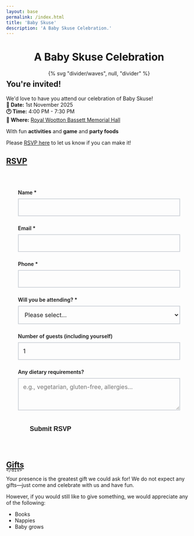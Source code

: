 ```yaml
---
layout: base
permalink: /index.html
title: 'Baby Skuse'
description: 'A Baby Skuse Celebration.'
---
```


<div class="wrapper">
  <header class="full | section" style="--spot-color: var(--color-primary)">
    <div class="section__inner flow region">
      <h1 class="text-center" style="color: var(--color-light);">A Baby Skuse Celebration</h1>
    </div>
    {% svg "divider/waves", null, "divider" %}
  </header>
  <article class="full | region">
    <div class="wrapper flow prose">
      <h2 id="title">You're invited!</h2>
      <p>
        We'd love to have you attend our celebration of Baby Skuse! </br>
        <strong>📅 Date:</strong> 1st November 2025 </br>
        <strong>🕐 Time:</strong> 4:00 PM - 7:30 PM </br>
        <strong>📍 Where:</strong> <a href="https://maps.app.goo.gl/Hru23P6kad21dQ1NA" target="_blank" rel="noopener">Royal Wootton Bassett Memorial Hall</a> </br>
      </p>
      <p>With fun <strong>activities</strong> and <strong>game</strong> and <strong>party foods</strong></p>
      <p>Please <a href="#rsvp">RSVP here</a> to let us know if you can make it!</p>
    </div>
  </article>

  <article class="full | region">
    <div class="wrapper flow prose">
      <h2 id="rsvp"><a href="#rsvp" class="heading-anchor">RSVP</a></h2>
      <form data-static-form-name="rsvp" class="rsvp-form" id="rsvpForm">
  <div class="form-group">
    <label for="name">Name *</label>
    <input type="text" id="name" name="name" required>
  </div>

  <div class="form-group">
    <label for="email">Email *</label>
    <input type="email" id="email" name="email" required>
  </div>

  <div class="form-group">
    <label for="phone">Phone *</label>
    <input type="phone" id="phone" name="phone" required>
  </div>

  <div class="form-group">
    <label for="attending">Will you be attending? *</label>
    <select id="attending" name="attending" required>
      <option value="">Please select...</option>
      <option value="yes">Yes, I'll be there!</option>
      <option value="no">Sorry, I can't make it</option>
    </select>
  </div>

  <div class="form-group">
    <label for="guests">Number of guests (including yourself)</label>
    <input type="number" id="guests" name="guests" min="1" max="5" value="1">
  </div>

  <div class="form-group">
    <label for="dietary">Any dietary requirements?</label>
    <textarea id="dietary" name="dietary" rows="3" placeholder="e.g., vegetarian, gluten-free, allergies..."></textarea>
  </div>

<button type="submit" class="submit-btn" id="submitBtn">Submit RSVP</button>

  </form>

  <div id="messageContainer" class="message-container" style="display: none;">
    <div id="messageContent" class="message-content"></div>
  </div>

  <style>
  .rsvp-form {
    max-width: 600px;
    margin: 2rem auto;
    padding: 2rem;
    background: var(--color-bg-secondary);
    border-radius: var(--border-radius);
    box-shadow: var(--shadow);
  }

  .form-group {
    margin-bottom: 1.5rem;
  }

  .form-group label {
    display: block;
    margin-bottom: 0.5rem;
    font-weight: 600;
    color: var(--color-text);
  }

  .form-group input,
  .form-group select,
  .form-group textarea {
    width: 100%;
    padding: 0.75rem;
    border: 2px solid #d1d5db;
    border-radius: var(--border-radius);
    background: var(--color-bg);
    color: var(--color-text);
    font-family: inherit;
    font-size: 1rem;
    transition: border-color 0.2s ease, box-shadow 0.2s ease;
  }

  .form-group input:focus,
  .form-group select:focus,
  .form-group textarea:focus {
    outline: none;
    border-color: var(--color-primary);
    box-shadow: 0 0 0 3px rgba(var(--color-primary-rgb), 0.1);
  }

  .submit-btn {
    background: var(--color-primary);
    color: var(--color-light);
    border: none;
    padding: 1rem 2rem;
    border-radius: var(--border-radius);
    font-size: 1.1rem;
    font-weight: 600;
    cursor: pointer;
    transition: background-color 0.2s ease;
  }

  .submit-btn:hover {
    background: #0056b3;
    transform: translateY(-1px);
    box-shadow: 0 4px 8px rgba(0, 0, 0, 0.2);
  }

  .submit-btn:active {
    transform: translateY(1px);
  }

  .message-container {
    margin-top: 2rem;
    padding: 1.5rem;
    border-radius: var(--border-radius);
    text-align: center;
  }

  .message-content {
    font-size: 1.1rem;
    font-weight: 600;
  }

  .message-success {
    background: #d4edda;
    color: #155724;
    border: 1px solid #c3e6cb;
  }

  .message-error {
    background: #f8d7da;
    color: #721c24;
    border: 1px solid #f5c6cb;
  }

  .submit-btn:disabled {
    opacity: 0.6;
    cursor: not-allowed;
  }

  /* Reduce space between main title and "You're invited!" section */
  .full.region:first-of-type {
    margin-top: -3rem;
  }

  .full.region:first-of-type h2 {
    margin-top: 0;
  }
  </style>

  <script>
  document.addEventListener('DOMContentLoaded', function() {
    const form = document.getElementById('rsvpForm');
    const submitBtn = document.getElementById('submitBtn');
    const messageContainer = document.getElementById('messageContainer');
    const messageContent = document.getElementById('messageContent');

    form.addEventListener('submit', async function(e) {
      e.preventDefault();
      
      // Disable submit button and show loading state
      submitBtn.disabled = true;
      submitBtn.textContent = 'Submitting...';
      
      // Hide any previous messages
      messageContainer.style.display = 'none';
      
      try {
        // Get form data
        const formData = new FormData(form);
        
        // Submit form using fetch
        const response = await fetch('/api/rsvp', {
          method: 'POST',
          body: formData
        });
        
        const result = await response.text();
        
        if (response.ok) {
          // Show success message
          showMessage(result, 'success');
          // Reset form
          form.reset();
        } else {
          // Show error message
          showMessage(result, 'error');
        }
      } catch (error) {
        console.error('Error submitting form:', error);
        showMessage('Sorry, there was an error submitting your RSVP. Please try again.', 'error');
      } finally {
        // Re-enable submit button
        submitBtn.disabled = false;
        submitBtn.textContent = 'Submit RSVP';
      }
    });
    
    function showMessage(message, type) {
      messageContent.innerHTML = message;
      messageContainer.className = `message-container message-${type}`;
      messageContainer.style.display = 'block';
      
      // Scroll to message
      messageContainer.scrollIntoView({ behavior: 'smooth', block: 'center' });
    }
  });
  </script>

    </div>

 <article class="full | region">
    <div class="wrapper flow prose">
      <h2 id="gifts"><a href="#gifts" class="heading-anchor">Gifts</a></h2>
<p>
  Your presence is the greatest gift we could ask for! We do not expect any gifts—just come and celebrate with us and have fun.
</p>
<p>
  However, if you would still like to give something, we would appreciate any of the following:
</p>
<ul>
  <li>Books</li>
  <li>Nappies</li>
  <li>Baby grows</li>
</ul>
 </article>
</div>
